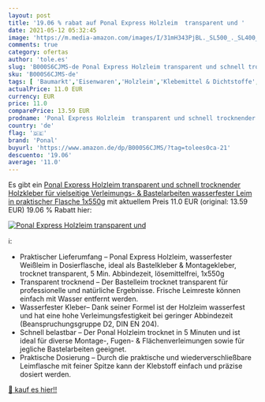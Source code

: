 ```yaml
---
layout: post
title: '19.06 % rabat auf Ponal Express Holzleim  transparent und '
date: 2021-05-12 05:32:45
image: 'https://m.media-amazon.com/images/I/31mH343PjBL._SL500_._SL400_.jpg'
comments: true
category: ofertas
author: 'tole.es'
slug: 'B000S6CJMS-de Ponal Express Holzleim transparent und schnell trocknender...'
sku: 'B000S6CJMS-de'
tags: [ 'Baumarkt','Eisenwaren','Holzleim','Klebemittel & Dichtstoffe','ponal', ]
actualPrice: 11.0 EUR
currency: EUR
price: 11.0
comparePrice: 13.59 EUR
prodname: 'Ponal Express Holzleim  transparent und schnell trocknender Holzkleber für vielseitige Verleimungs- & Bastelarbeiten  wasserfester Leim in praktischer Flasche  1x550g'
country: 'de'
flag: '🇩🇪'
brand: 'Ponal'
buyurl: 'https://www.amazon.de/dp/B000S6CJMS/?tag=tolees0ca-21'
descuento: '19.06'
average: '11.0'
---
```


Es gibt ein [Ponal Express Holzleim  transparent und schnell trocknender Holzkleber für vielseitige Verleimungs- & Bastelarbeiten  wasserfester Leim in praktischer Flasche  1x550g](https://www.amazon.de/dp/B000S6CJMS/?tag=tolees0ca-21) mit aktuellem Preis 11.0 EUR (original: 13.59 EUR) 19.06 % Rabatt hier:

[![Ponal Express Holzleim  transparent und ](https://m.media-amazon.com/images/I/31mH343PjBL._SL500_._SL400_.jpg)](https://www.amazon.de/dp/B000S6CJMS/?tag=tolees0ca-21)

ℹ️:

- Praktischer Lieferumfang – Ponal Express Holzleim, wasserfester Weißleim in Dosierflasche, ideal als Bastelkleber & Montagekleber, trocknet transparent, 5 Min. Abbindezeit, lösemittelfrei, 1x550g
- Transparent trocknend – Der Bastelleim trocknet transparent für professionelle und natürliche Ergebnisse. Frische Leimreste können einfach mit Wasser entfernt werden.
- Wasserfester Kleber– Dank seiner Formel ist der Holzleim wasserfest und hat eine hohe Verleimungsfestigkeit bei geringer Abbindezeit (Beanspruchungsgruppe D2, DIN EN 204).
- Schnell belastbar – Der Ponal Holzleim trocknet in 5 Minuten und ist ideal für diverse Montage-, Fugen- & Flächenverleimungen sowie für jegliche Bastelarbeiten geeignet.
- Praktische Dosierung – Durch die praktische und wiederverschließbare Leimflasche mit feiner Spitze kann der Klebstoff einfach und präzise dosiert werden.

[🛒 kauf es hier!!](https://www.amazon.de/dp/B000S6CJMS/?tag=tolees0ca-21)
